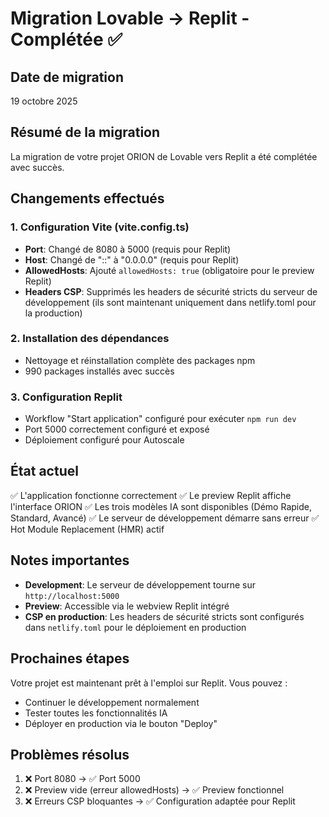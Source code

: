 # Migration Lovable → Replit - Complétée ✅

## Date de migration
19 octobre 2025

## Résumé de la migration

La migration de votre projet ORION de Lovable vers Replit a été complétée avec succès.

## Changements effectués

### 1. Configuration Vite (vite.config.ts)
- **Port**: Changé de 8080 à 5000 (requis pour Replit)
- **Host**: Changé de "::" à "0.0.0.0" (requis pour Replit)
- **AllowedHosts**: Ajouté `allowedHosts: true` (obligatoire pour le preview Replit)
- **Headers CSP**: Supprimés les headers de sécurité stricts du serveur de développement (ils sont maintenant uniquement dans netlify.toml pour la production)

### 2. Installation des dépendances
- Nettoyage et réinstallation complète des packages npm
- 990 packages installés avec succès

### 3. Configuration Replit
- Workflow "Start application" configuré pour exécuter `npm run dev`
- Port 5000 correctement configuré et exposé
- Déploiement configuré pour Autoscale

## État actuel

✅ L'application fonctionne correctement
✅ Le preview Replit affiche l'interface ORION
✅ Les trois modèles IA sont disponibles (Démo Rapide, Standard, Avancé)
✅ Le serveur de développement démarre sans erreur
✅ Hot Module Replacement (HMR) actif

## Notes importantes

- **Development**: Le serveur de développement tourne sur `http://localhost:5000`
- **Preview**: Accessible via le webview Replit intégré
- **CSP en production**: Les headers de sécurité stricts sont configurés dans `netlify.toml` pour le déploiement en production

## Prochaines étapes

Votre projet est maintenant prêt à l'emploi sur Replit. Vous pouvez :
- Continuer le développement normalement
- Tester toutes les fonctionnalités IA
- Déployer en production via le bouton "Deploy"

## Problèmes résolus

1. ❌ Port 8080 → ✅ Port 5000
2. ❌ Preview vide (erreur allowedHosts) → ✅ Preview fonctionnel
3. ❌ Erreurs CSP bloquantes → ✅ Configuration adaptée pour Replit
